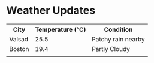 # Weather Updates

<!-- WEATHER-UPDATE-START -->
<table><tr><th>City</th><th>Temperature (°C)</th><th>Condition</th></tr><tr><td>Valsad</td><td>25.5</td><td>Patchy rain nearby</td></tr><tr><td>Boston</td><td>19.4</td><td>Partly Cloudy</td></tr><tr><td></td><td></td><td></td></tr></table>
<!-- WEATHER-UPDATE-END -->
